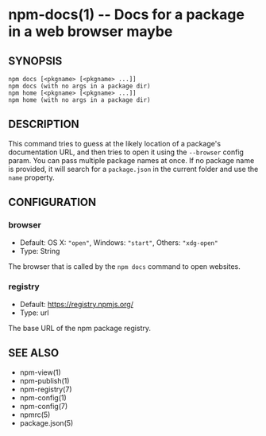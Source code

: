 npm-docs(1) -- Docs for a package in a web browser maybe
========================================================




<extoc></extoc>

## SYNOPSIS

    npm docs [<pkgname> [<pkgname> ...]]
    npm docs (with no args in a package dir)
    npm home [<pkgname> [<pkgname> ...]]
    npm home (with no args in a package dir)

## DESCRIPTION

This command tries to guess at the likely location of a package's
documentation URL, and then tries to open it using the `--browser`
config param. You can pass multiple package names at once. If no
package name is provided, it will search for a `package.json` in
the current folder and use the `name` property.

## CONFIGURATION

### browser

* Default: OS X: `"open"`, Windows: `"start"`, Others: `"xdg-open"`
* Type: String

The browser that is called by the `npm docs` command to open websites.

### registry

* Default: https://registry.npmjs.org/
* Type: url

The base URL of the npm package registry.


## SEE ALSO

* npm-view(1)
* npm-publish(1)
* npm-registry(7)
* npm-config(1)
* npm-config(7)
* npmrc(5)
* package.json(5)
